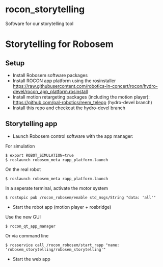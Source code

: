 rocon_storytelling
==================

Software for our storytelling tool


# Storytelling for Robosem

## Setup

- Install Robosem software packages
- Install ROCON app platform using the rosinstaller https://raw.githubusercontent.com/robotics-in-concert/rocon/hydro-devel/rocon_app_platform.rosinstall
- Install motion retargeting packages (including the motion player): https://github.com/pal-robotics/reem_teleop (hydro-devel branch)
- Install this repo and checkout the hydro-devel branch

## Storytelling app

- Launch Robosem control software with the app manager:

For simulation

```
$ export ROBOT_SIMULATION=true
$ roslaunch robosem_meta rapp_platform.launch
```

On the real robot

```
$ roslaunch robosem_meta rapp_platform.launch
```

In a seperate terminal, activate the motor system

```
$ rostopic pub /rocon_robosem/enable std_msgs/String "data: 'all'"
```

- Start the robot app (motion player + rosbridge)

Use the new GUI

```
$ rocon_qt_app_manager 
```

Or via command line

```
$ rosservice call /rocon_robosem/start_rapp "name: 'robosem_storytelling/robosem_storytelling'"
```

- Start the web app
